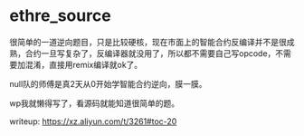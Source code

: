 # ethre_source

很简单的一道逆向题目，只是比较硬核，现在市面上的智能合约反编译并不是很成熟，合约一旦写复杂了，反编译器就没用了，所以都不需要自己写opcode，不需要加混淆，直接用remix编译就ok了。

null队的师傅是真2天从0开始学智能合约逆向，膜一膜。

wp我就懒得写了，看源码就能知道很简单的题。

writeup: <https://xz.aliyun.com/t/3261#toc-20>
